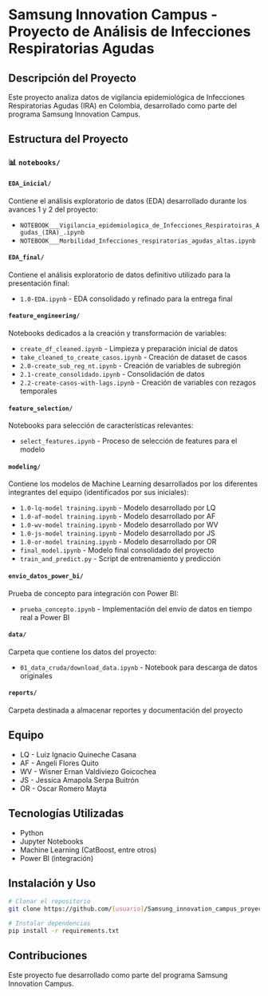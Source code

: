 # Samsung Innovation Campus - Proyecto de Análisis de Infecciones Respiratorias Agudas

## Descripción del Proyecto
Este proyecto analiza datos de vigilancia epidemiológica de Infecciones Respiratorias Agudas (IRA) en Colombia, desarrollado como parte del programa Samsung Innovation Campus.

## Estructura del Proyecto

### 📊 `notebooks/`

#### `EDA_inicial/`
Contiene el análisis exploratorio de datos (EDA) desarrollado durante los avances 1 y 2 del proyecto:
- `NOTEBOOK___Vigilancia_epidemiologica_de_Infecciones_Respiratoiras_Agudas_(IRA)_.ipynb`
- `NOTEBOOK___Morbilidad_Infecciones_respiratorias_agudas_altas.ipynb`

#### `EDA_final/`
Contiene el análisis exploratorio de datos definitivo utilizado para la presentación final:
- `1.0-EDA.ipynb` - EDA consolidado y refinado para la entrega final

#### `feature_engineering/`
Notebooks dedicados a la creación y transformación de variables:
- `create_df_cleaned.ipynb` - Limpieza y preparación inicial de datos
- `take_cleaned_to_create_casos.ipynb` - Creación de dataset de casos
- `2.0-create_sub_reg_nt.ipynb` - Creación de variables de subregión
- `2.1-create_consolidado.ipynb` - Consolidación de datos
- `2.2-create-casos-with-lags.ipynb` - Creación de variables con rezagos temporales

#### `feature_selection/`
Notebooks para selección de características relevantes:
- `select_features.ipynb` - Proceso de selección de features para el modelo

#### `modeling/`
Contiene los modelos de Machine Learning desarrollados por los diferentes integrantes del equipo (identificados por sus iniciales):
- `1.0-lq-model training.ipynb` - Modelo desarrollado por LQ
- `1.0-af-model training.ipynb` - Modelo desarrollado por AF
- `1.0-wv-model training.ipynb` - Modelo desarrollado por WV
- `1.0-js-model training.ipynb` - Modelo desarrollado por JS
- `1.0-or-model training.ipynb` - Modelo desarrollado por OR
- `final_model.ipynb` - Modelo final consolidado del proyecto
- `train_and_predict.py` - Script de entrenamiento y predicción

#### `envio_datos_power_bi/`
Prueba de concepto para integración con Power BI:
- `prueba_concepto.ipynb` - Implementación del envío de datos en tiempo real a Power BI

#### `data/`
Carpeta que contiene los datos del proyecto:
- `01_data_cruda/download_data.ipynb` - Notebook para descarga de datos originales

#### `reports/`
Carpeta destinada a almacenar reportes y documentación del proyecto

## Equipo
- LQ - Luiz Ignacio Quineche Casana
- AF - Angeli Flores Quito
- WV - Wisner Ernan Valdiviezo Goicochea
- JS - Jessica Amapola Serpa Buitrón
- OR - Oscar Romero Mayta

## Tecnologías Utilizadas
- Python
- Jupyter Notebooks
- Machine Learning (CatBoost, entre otros)
- Power BI (integración)

## Instalación y Uso
```bash
# Clonar el repositorio
git clone https://github.com/[usuario]/Samsung_innovation_campus_proyecto.git

# Instalar dependencias
pip install -r requirements.txt
```

## Contribuciones
Este proyecto fue desarrollado como parte del programa Samsung Innovation Campus.